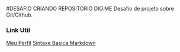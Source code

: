 #DESAFIO CRIANDO REPOSITORIO DIO.ME
Desafio de projeto sobre Git/Github.
### Link Util
[Meu Perfil](https://github.com/jholw)
[Sintaxe Basica Markdown](https://www.markdownguide.org/basic-syntax/)
